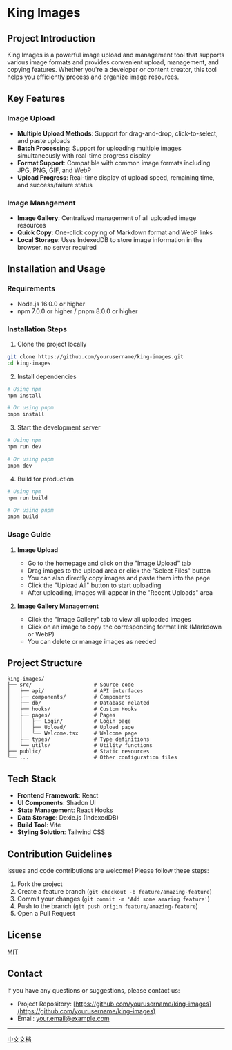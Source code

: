 # King Images

## Project Introduction

King Images is a powerful image upload and management tool that supports various image formats and provides convenient upload, management, and copying features. Whether you're a developer or content creator, this tool helps you efficiently process and organize image resources.

## Key Features

### Image Upload

- **Multiple Upload Methods**: Support for drag-and-drop, click-to-select, and paste uploads
- **Batch Processing**: Support for uploading multiple images simultaneously with real-time progress display
- **Format Support**: Compatible with common image formats including JPG, PNG, GIF, and WebP
- **Upload Progress**: Real-time display of upload speed, remaining time, and success/failure status

### Image Management

- **Image Gallery**: Centralized management of all uploaded image resources
- **Quick Copy**: One-click copying of Markdown format and WebP links
- **Local Storage**: Uses IndexedDB to store image information in the browser, no server required

## Installation and Usage

### Requirements

- Node.js 16.0.0 or higher
- npm 7.0.0 or higher / pnpm 8.0.0 or higher

### Installation Steps

1. Clone the project locally

```bash
git clone https://github.com/yourusername/king-images.git
cd king-images
```

2. Install dependencies

```bash
# Using npm
npm install

# Or using pnpm
pnpm install
```

3. Start the development server

```bash
# Using npm
npm run dev

# Or using pnpm
pnpm dev
```

4. Build for production

```bash
# Using npm
npm run build

# Or using pnpm
pnpm build
```

### Usage Guide

1. **Image Upload**

   - Go to the homepage and click on the "Image Upload" tab
   - Drag images to the upload area or click the "Select Files" button
   - You can also directly copy images and paste them into the page
   - Click the "Upload All" button to start uploading
   - After uploading, images will appear in the "Recent Uploads" area

2. **Image Gallery Management**
   - Click the "Image Gallery" tab to view all uploaded images
   - Click on an image to copy the corresponding format link (Markdown or WebP)
   - You can delete or manage images as needed

## Project Structure

```
king-images/
├── src/                    # Source code
│   ├── api/                # API interfaces
│   ├── components/         # Components
│   ├── db/                 # Database related
│   ├── hooks/              # Custom Hooks
│   ├── pages/              # Pages
│   │   ├── Login/          # Login page
│   │   ├── Upload/         # Upload page
│   │   └── Welcome.tsx     # Welcome page
│   ├── types/              # Type definitions
│   └── utils/              # Utility functions
├── public/                 # Static resources
└── ...                     # Other configuration files
```

## Tech Stack

- **Frontend Framework**: React
- **UI Components**: Shadcn UI
- **State Management**: React Hooks
- **Data Storage**: Dexie.js (IndexedDB)
- **Build Tool**: Vite
- **Styling Solution**: Tailwind CSS

## Contribution Guidelines

Issues and code contributions are welcome! Please follow these steps:

1. Fork the project
2. Create a feature branch (`git checkout -b feature/amazing-feature`)
3. Commit your changes (`git commit -m 'Add some amazing feature'`)
4. Push to the branch (`git push origin feature/amazing-feature`)
5. Open a Pull Request

## License

[MIT](LICENSE)

## Contact

If you have any questions or suggestions, please contact us:

- Project Repository: [https://github.com/yourusername/king-images](https://github.com/yourusername/king-images)
- Email: your.email@example.com

---

[中文文档](README_zh.md)
